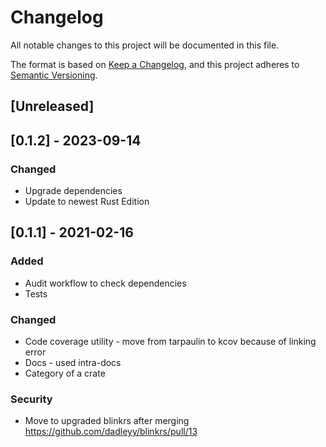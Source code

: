 # Changelog
All notable changes to this project will be documented in this file.

The format is based on [Keep a Changelog](https://keepachangelog.com/en/1.0.0/),
and this project adheres to [Semantic Versioning](https://semver.org/spec/v2.0.0.html).

## [Unreleased]

## [0.1.2] - 2023-09-14
### Changed
- Upgrade dependencies
- Update to newest Rust Edition

## [0.1.1] - 2021-02-16
### Added
- Audit workflow to check dependencies
- Tests

### Changed
- Code coverage utility - move from tarpaulin to kcov because of linking error
- Docs - used intra-docs
- Category of a crate

### Security
- Move to upgraded blinkrs after merging https://github.com/dadleyy/blinkrs/pull/13
